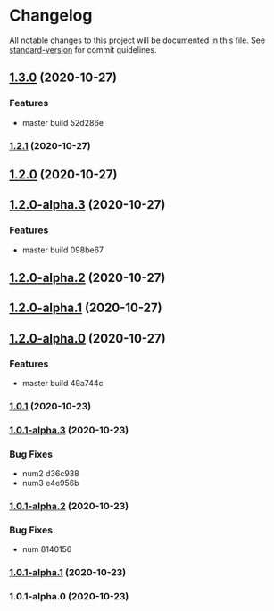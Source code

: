# Changelog

All notable changes to this project will be documented in this file. See [standard-version](https://github.com/conventional-changelog/standard-version) for commit guidelines.

## [1.3.0](///compare/v1.2.1...v1.3.0) (2020-10-27)


### Features

* master build 52d286e

### [1.2.1](///compare/v1.2.0...v1.2.1) (2020-10-27)

## [1.2.0](///compare/v1.2.0-alpha.3...v1.2.0) (2020-10-27)

## [1.2.0-alpha.3](///compare/v1.2.0-alpha.2...v1.2.0-alpha.3) (2020-10-27)


### Features

* master build 098be67

## [1.2.0-alpha.2](///compare/v1.2.0-alpha.1...v1.2.0-alpha.2) (2020-10-27)

## [1.2.0-alpha.1](///compare/v1.2.0-alpha.0...v1.2.0-alpha.1) (2020-10-27)

## [1.2.0-alpha.0](///compare/v1.2.0-0...v1.2.0-alpha.0) (2020-10-27)


### Features

* master build 49a744c

### [1.0.1](///compare/v1.0.1-alpha.3...v1.0.1) (2020-10-23)

### [1.0.1-alpha.3](///compare/v1.0.1-alpha.2...v1.0.1-alpha.3) (2020-10-23)


### Bug Fixes

* num2 d36c938
* num3 e4e956b

### [1.0.1-alpha.2](///compare/v1.0.1-alpha.1...v1.0.1-alpha.2) (2020-10-23)


### Bug Fixes

* num 8140156

### [1.0.1-alpha.1](///compare/v1.0.1-alpha.0...v1.0.1-alpha.1) (2020-10-23)

### 1.0.1-alpha.0 (2020-10-23)
